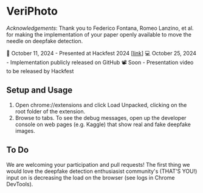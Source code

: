 # VeriPhoto

_Acknowledgements_: Thank you to Federico Fontana, Romeo Lanzino, et al. for making the implementation of your paper openly available to move the needle on deepfake detection.

📢	October 11, 2024 - Presented at Hackfest 2024 [[link](https://cfp.hackfest.ca/hf2024/speaker/CL9QLE/)]
💻 October 25, 2024 - Implementation publicly released on GitHub
📽️ Soon - Presentation video to be released by Hackfest

## Setup and Usage
1. Open chrome://extensions and click Load Unpacked, clicking on the root folder of the extension.
2. Browse to tabs. To see the debug messages, open up the developer console on web pages (e.g. Kaggle) that show real and fake deepfake images.

## To Do
We are welcoming your participation and pull requests! The first thing we would love the deepfake detection enthusiasist community's (THAT'S YOU!) input on is decreasing the load on the browser (see logs in Chrome DevTools).

